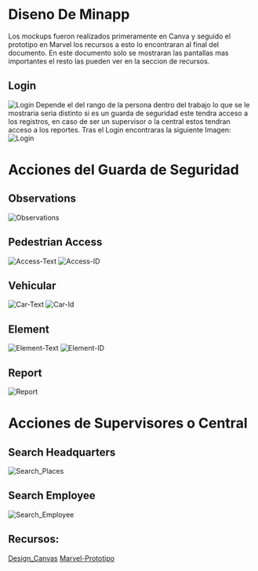 # Diseno De Minapp
Los mockups fueron realizados primeramente en Canva y seguido el prototipo en Marvel los recursos a esto lo encontraran al final del documento. En este documento solo se mostraran las pantallas mas importantes el resto las pueden ver en la seccion de recursos. 

## Login
![Login](../Img/Login.png)
Depende el del rango de la persona dentro del trabajo lo que se le mostraria seria distinto si es un guarda de seguridad este tendra acceso a los registros, en caso de ser un supervisor o la central estos tendran acceso a los reportes.
Tras el Login encontraras la siguiente Imagen:
![Login](../Img/Home_Screen.png)
# Acciones del Guarda de Seguridad

  ## Observations
  ![Observations](../Img/Observations.png)
  ## Pedestrian Access
  ![Access-Text](../Img/Access_Text.png)
  ![Access-ID](../Img/Access_Id.png)
  ## Vehicular
  ![Car-Text](../Img/Car_Text.png)
  ![Car-Id](../Img/Car_Id.png)
  ## Element
  ![Element-Text](../Img/Elem_Text.png)
  ![Element-ID](../Img/Elem_Id.png)
  ## Report
  ![Report](../Img/Report.png)

# Acciones de Supervisores o Central
  ## Search Headquarters
  ![Search_Places](../Img/Search_Place.png)
  ## Search Employee
  ![Search_Employee](../Img/Search_employee.png)

## Recursos:

[Design_Canvas](https://www.canva.com/design/DAGDz1qTpTM/9IeqHv_WUc76YYqTC1fo3A/view?mode=prototype)
[Marvel-Prototipo](https://marvelapp.com/prototype/10caei9h)